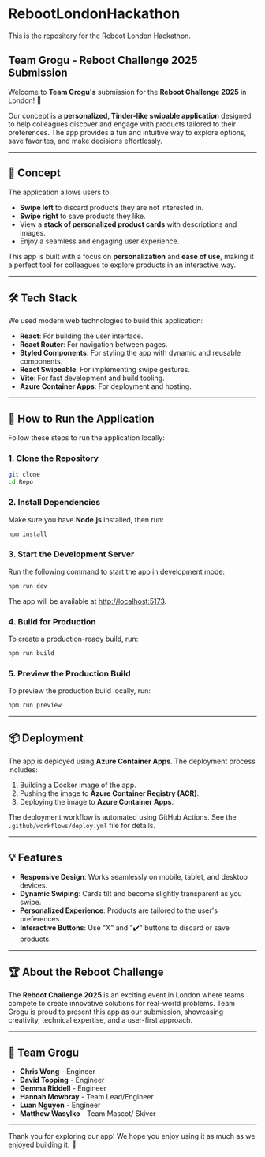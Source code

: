 # RebootLondonHackathon


This is the repository for the Reboot London Hackathon.

## Team Grogu - Reboot Challenge 2025 Submission

Welcome to **Team Grogu's** submission for the **Reboot Challenge 2025** in London! 🎉

Our concept is a **personalized, Tinder-like swipable application** designed to help colleagues discover and engage with products tailored to their preferences. The app provides a fun and intuitive way to explore options, save favorites, and make decisions effortlessly.

---

## 🌟 Concept

The application allows users to:
- **Swipe left** to discard products they are not interested in.
- **Swipe right** to save products they like.
- View a **stack of personalized product cards** with descriptions and images.
- Enjoy a seamless and engaging user experience.

This app is built with a focus on **personalization** and **ease of use**, making it a perfect tool for colleagues to explore products in an interactive way.

---

## 🛠️ Tech Stack

We used modern web technologies to build this application:
- **React**: For building the user interface.
- **React Router**: For navigation between pages.
- **Styled Components**: For styling the app with dynamic and reusable components.
- **React Swipeable**: For implementing swipe gestures.
- **Vite**: For fast development and build tooling.
- **Azure Container Apps**: For deployment and hosting.

---

## 🚀 How to Run the Application

Follow these steps to run the application locally:

### 1. Clone the Repository
```bash
git clone
cd Repo
```

### 2. Install Dependencies
Make sure you have **Node.js** installed, then run:
```bash
npm install
```

### 3. Start the Development Server
Run the following command to start the app in development mode:
```bash
npm run dev
```
The app will be available at [http://localhost:5173](http://localhost:5173).

### 4. Build for Production
To create a production-ready build, run:
```bash
npm run build
```

### 5. Preview the Production Build
To preview the production build locally, run:
```bash
npm run preview
```

---

## 📦 Deployment

The app is deployed using **Azure Container Apps**. The deployment process includes:
1. Building a Docker image of the app.
2. Pushing the image to **Azure Container Registry (ACR)**.
3. Deploying the image to **Azure Container Apps**.

The deployment workflow is automated using GitHub Actions. See the `.github/workflows/deploy.yml` file for details.

---

## 💡 Features

- **Responsive Design**: Works seamlessly on mobile, tablet, and desktop devices.
- **Dynamic Swiping**: Cards tilt and become slightly transparent as you swipe.
- **Personalized Experience**: Products are tailored to the user's preferences.
- **Interactive Buttons**: Use "X" and "✔️" buttons to discard or save products.

---

## 🏆 About the Reboot Challenge

The **Reboot Challenge 2025** is an exciting event in London where teams compete to create innovative solutions for real-world problems. Team Grogu is proud to present this app as our submission, showcasing creativity, technical expertise, and a user-first approach.

---

## 👥 Team Grogu

- **Chris Wong** - Engineer
- **David Topping** - Engineer
- **Gemma Riddell** - Engineer
- **Hannah Mowbray** - Team Lead/Engineer
- **Luan Nguyen** - Engineer
- **Matthew Wasylko** - Team Mascot/ Skiver

---

Thank you for exploring our app! We hope you enjoy using it as much as we enjoyed building it. 💚
